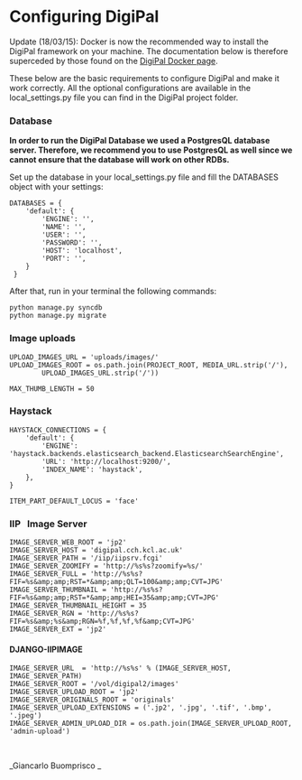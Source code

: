# Configuring DigiPal

Update (18/03/15): Docker is now the recommended way to install the DigiPal framework on your machine. The documentation below is therefore superceded by those found on the [DigiPal Docker page](https://registry.hub.docker.com/u/gnoelddh/digipal/).

 These below are the basic requirements to configure DigiPal and make it work correctly. All the optional configurations are available in the local_settings.py file you can find in the DigiPal project folder.

### Database
**In order to run the DigiPal Database we used a PostgresQL database server. Therefore, we recommend you to use PostgresQL as well since we cannot ensure that the database will work on other RDBs.**

Set up the database in your local_settings.py file and fill the DATABASES object with your settings:


```
DATABASES = {
    'default': {
        'ENGINE': '',
        'NAME': '',
        'USER': '',
        'PASSWORD': '',
        'HOST': 'localhost',
        'PORT': '',
    }
 }

```
After that, run in your terminal the following commands:


```
python manage.py syncdb
python manage.py migrate
```

### Image uploads

```
UPLOAD_IMAGES_URL = 'uploads/images/'
UPLOAD_IMAGES_ROOT = os.path.join(PROJECT_ROOT, MEDIA_URL.strip('/'),
        UPLOAD_IMAGES_URL.strip('/'))

MAX_THUMB_LENGTH = 50
```

### Haystack

```
HAYSTACK_CONNECTIONS = {
    'default': {
        'ENGINE': 'haystack.backends.elasticsearch_backend.ElasticsearchSearchEngine',
        'URL': 'http://localhost:9200/',
        'INDEX_NAME': 'haystack',
    },
}

ITEM_PART_DEFAULT_LOCUS = 'face'

```

### IIP   Image Server

```
IMAGE_SERVER_WEB_ROOT = 'jp2'
IMAGE_SERVER_HOST = 'digipal.cch.kcl.ac.uk'
IMAGE_SERVER_PATH = '/iip/iipsrv.fcgi'
IMAGE_SERVER_ZOOMIFY = 'http://%s%s?zoomify=%s/'
IMAGE_SERVER_FULL = 'http://%s%s?FIF=%s&amp;amp;RST=*&amp;amp;QLT=100&amp;amp;CVT=JPG'
IMAGE_SERVER_THUMBNAIL = 'http://%s%s?FIF=%s&amp;amp;RST=*&amp;amp;HEI=35&amp;amp;CVT=JPG'
IMAGE_SERVER_THUMBNAIL_HEIGHT = 35
IMAGE_SERVER_RGN = 'http://%s%s?FIF=%s&amp;%s&amp;RGN=%f,%f,%f,%f&amp;CVT=JPG'
IMAGE_SERVER_EXT = 'jp2'
```

#### DJANGO-IIPIMAGE

```
IMAGE_SERVER_URL  = 'http://%s%s' % (IMAGE_SERVER_HOST, IMAGE_SERVER_PATH)
IMAGE_SERVER_ROOT = '/vol/digipal2/images'
IMAGE_SERVER_UPLOAD_ROOT = 'jp2'
IMAGE_SERVER_ORIGINALS_ROOT = 'originals'
IMAGE_SERVER_UPLOAD_EXTENSIONS = ('.jp2', '.jpg', '.tif', '.bmp', '.jpeg')
IMAGE_SERVER_ADMIN_UPLOAD_DIR = os.path.join(IMAGE_SERVER_UPLOAD_ROOT, 'admin-upload')
```
 

_Giancarlo Buomprisco _

